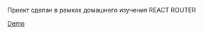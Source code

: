 Проект сделан в рамках домашнего изучения REACT ROUTER

[Demo](https://ivan19979.github.io/react-food/#/)
